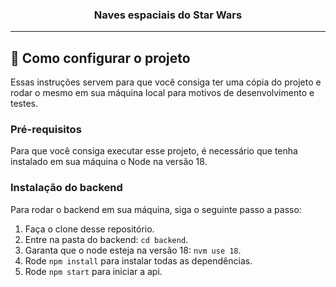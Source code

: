 <h3 align="center">Naves espaciais do Star Wars</h3>

---

## 🏁 Como configurar o projeto <a name = "getting_started"></a>

Essas instruções servem para que você consiga ter uma cópia do projeto e rodar o mesmo em sua máquina local para motivos de desenvolvimento e testes.

### Pré-requisitos

Para que você consiga executar esse projeto, é necessário que tenha instalado em sua máquina o Node na versão 18.

### Instalação do backend

Para rodar o backend em sua máquina, siga o seguinte passo a passo:

1. Faça o clone desse repositório.
2. Entre na pasta do backend: `cd backend`.
3. Garanta que o node esteja na versão 18: `nvm use 18`.
4. Rode `npm install` para instalar todas as dependências.
5. Rode `npm start` para iniciar a api.
